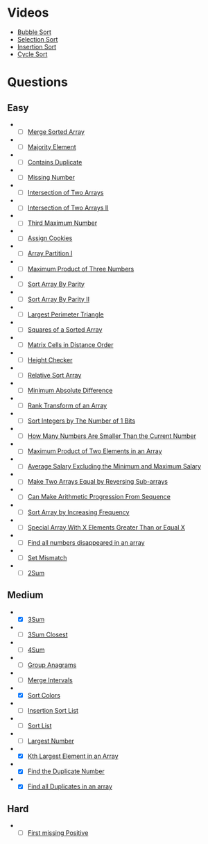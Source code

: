 # Videos
- [Bubble Sort](https://youtu.be/F5MZyqRp_IM)
- [Selection Sort](https://youtu.be/Nd4SCCIHFWk)
- [Insertion Sort](https://youtu.be/By_5-RRqVeE)
- [Cycle Sort](https://www.youtube.com/watch?v=JfinxytTYFQ&list=RDCMUCBGOUQHNNtNGcGzVq5rIXjw&start_radio=1&rv=JfinxytTYFQ&t=2)

# Questions

## Easy
- -[ ] [Merge Sorted Array](https://leetcode.com/problems/merge-sorted-array/)
- -[ ] [Majority Element](https://leetcode.com/problems/majority-element/)
- -[ ] [Contains Duplicate](https://leetcode.com/problems/contains-duplicate/)
- -[ ] [Missing Number](https://leetcode.com/problems/missing-number/)
- -[ ] [Intersection of Two Arrays](https://leetcode.com/problems/intersection-of-two-arrays/)
- -[ ] [Intersection of Two Arrays II](https://leetcode.com/problems/intersection-of-two-arrays-ii/)
- -[ ] [Third Maximum Number](https://leetcode.com/problems/third-maximum-number/)
- -[ ] [Assign Cookies](https://leetcode.com/problems/assign-cookies/)
- -[ ] [Array Partition I](https://leetcode.com/problems/array-partition-i/)
- -[ ] [Maximum Product of Three Numbers](https://leetcode.com/problems/maximum-product-of-three-numbers/)
- -[ ] [Sort Array By Parity](https://leetcode.com/problems/sort-array-by-parity/)
- -[ ] [Sort Array By Parity II](https://leetcode.com/problems/sort-array-by-parity-ii/)
- -[ ] [Largest Perimeter Triangle](https://leetcode.com/problems/largest-perimeter-triangle/)
- -[ ] [Squares of a Sorted Array](https://leetcode.com/problems/squares-of-a-sorted-array/)
- -[ ] [Matrix Cells in Distance Order](https://leetcode.com/problems/matrix-cells-in-distance-order/)
- -[ ] [Height Checker](https://leetcode.com/problems/height-checker/)
- -[ ] [Relative Sort Array](https://leetcode.com/problems/relative-sort-array/)
- -[ ] [Minimum Absolute Difference](https://leetcode.com/problems/minimum-absolute-difference/)
- -[ ] [Rank Transform of an Array](https://leetcode.com/problems/rank-transform-of-an-array/)
- -[ ] [Sort Integers by The Number of 1 Bits](https://leetcode.com/problems/sort-integers-by-the-number-of-1-bits/)
- -[ ] [How Many Numbers Are Smaller Than the Current Number](https://leetcode.com/problems/how-many-numbers-are-smaller-than-the-current-number/)
- -[ ] [Maximum Product of Two Elements in an Array](https://leetcode.com/problems/maximum-product-of-two-elements-in-an-array/)
- -[ ] [Average Salary Excluding the Minimum and Maximum Salary](https://leetcode.com/problems/average-salary-excluding-the-minimum-and-maximum-salary/)
- -[ ] [Make Two Arrays Equal by Reversing Sub-arrays](https://leetcode.com/problems/make-two-arrays-equal-by-reversing-sub-arrays/)
- -[ ] [Can Make Arithmetic Progression From Sequence](https://leetcode.com/problems/can-make-arithmetic-progression-from-sequence/)
- -[ ] [Sort Array by Increasing Frequency](https://leetcode.com/problems/sort-array-by-increasing-frequency/)
- -[ ] [Special Array With X Elements Greater Than or Equal X](https://leetcode.com/problems/special-array-with-x-elements-greater-than-or-equal-x/)
- -[ ] [Find all numbers disappeared in an array](https://leetcode.com/problems/find-all-numbers-disappeared-in-an-array/)
- -[ ] [Set Mismatch](https://leetcode.com/problems/set-mismatch/)
- -[ ] [2Sum](https://leetcode.com/problems/two-sum/)

## Medium
- -[x] [3Sum](https://leetcode.com/problems/3sum/)
- -[ ] [3Sum Closest](https://leetcode.com/problems/3sum-closest/)
- -[ ] [4Sum](https://leetcode.com/problems/4sum/)
- -[ ] [Group Anagrams](https://leetcode.com/problems/group-anagrams/)
- -[ ] [Merge Intervals](https://leetcode.com/problems/merge-intervals/)
- -[x] [Sort Colors](https://leetcode.com/problems/sort-colors/)
- -[ ] [Insertion Sort List](https://leetcode.com/problems/insertion-sort-list/)
- -[ ] [Sort List](https://leetcode.com/problems/sort-list/)
- -[ ] [Largest Number](https://leetcode.com/problems/largest-number/)
- -[x] [Kth Largest Element in an Array](https://leetcode.com/problems/kth-largest-element-in-an-array/)
- -[x] [Find the Duplicate Number](https://leetcode.com/problems/find-the-duplicate-number/)
- -[x] [Find all Duplicates in an array](https://leetcode.com/problems/find-all-duplicates-in-an-array/)

## Hard
- -[ ] [First missing Positive](https://leetcode.com/problems/first-missing-positive/)
